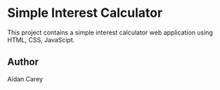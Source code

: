 # Simple Interest Calculator

This project contains a simple interest calculator web application using HTML, CSS, JavaScipt.

## Author
Aidan Carey
